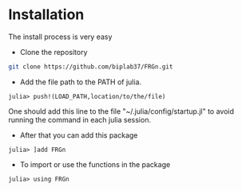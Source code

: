 # Installation

The install process is very easy

 - Clone the repository
```bash
git clone https://github.com/biplab37/FRGn.git
```

 - Add the file path to the PATH of julia.
```julia-repl
julia> push!(LOAD_PATH,location/to/the/file)
```
One should add this line to the file "~/.julia/config/startup.jl" to avoid running the command in each julia session.

 - After that you can add this package
```julia-repl
julia> ]add FRGn
```
 - To import or use the functions in the package
```julia-repl
julia> using FRGn
```
